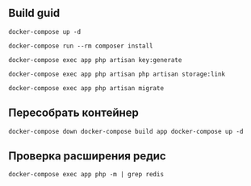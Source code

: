 ## Build guid

`docker-compose up -d`

`docker-compose run --rm composer install`

`docker-compose exec app php artisan key:generate`

`docker-compose exec app php artisan php artisan storage:link`

`docker-compose exec app php artisan migrate`

## Пересобрать контейнер
`docker-compose down
docker-compose build app
docker-compose up -d`

## Проверка расширения редис
`docker-compose exec app php -m | grep redis`
